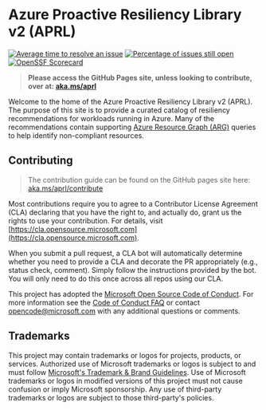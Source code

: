 # Azure Proactive Resiliency Library v2 (APRL)

[![Average time to resolve an issue](http://isitmaintained.com/badge/resolution/Azure/Azure-Proactive-Resiliency-Library-v2.svg)](http://isitmaintained.com/project/Azure/Azure-Proactive-Resiliency-Library-v2 "Average time to resolve an issue")
[![Percentage of issues still open](http://isitmaintained.com/badge/open/Azure/Azure-Proactive-Resiliency-Library-v2.svg)](http://isitmaintained.com/project/Azure/Azure-Proactive-Resiliency-Library-v2 "Percentage of issues still open")
[![OpenSSF Scorecard](https://api.scorecard.dev/projects/github.com/Azure/Azure-Proactive-Resiliency-Library-v2/badge)](https://scorecard.dev/viewer/?uri=github.com/Azure/Azure-Proactive-Resiliency-Library-v2)

> **Please access the GitHub Pages site, unless looking to contribute, over at: [aka.ms/aprl](https://aka.ms/aprl)**

Welcome to the home of the Azure Proactive Resiliency Library v2 (APRL). The purpose of this site is to provide a curated catalog of resiliency recommendations for workloads running in Azure. Many of the recommendations contain supporting [Azure Resource Graph (ARG)](https://learn.microsoft.com/azure/governance/resource-graph/overview) queries to help identify non-compliant resources.

## Contributing

> The contribution guide can be found on the GitHub pages site here: [aka.ms/aprl/contribute](https://aka.ms/aprl/contribute)

Most contributions require you to agree to a Contributor License Agreement (CLA) declaring that you have the right to, and actually do, grant us the rights to use your contribution. For details, visit [https://cla.opensource.microsoft.com](https://cla.opensource.microsoft.com).

When you submit a pull request, a CLA bot will automatically determine whether you need to provide a CLA and decorate the PR appropriately (e.g., status check, comment). Simply follow the instructions provided by the bot. You will only need to do this once across all repos using our CLA.

This project has adopted the [Microsoft Open Source Code of Conduct](https://opensource.microsoft.com/codeofconduct/). For more information see the [Code of Conduct FAQ](https://opensource.microsoft.com/codeofconduct/faq/) or contact [opencode@microsoft.com](mailto:opencode@microsoft.com) with any additional questions or comments.

## Trademarks

This project may contain trademarks or logos for projects, products, or services. Authorized use of Microsoft trademarks or logos is subject to and must follow [Microsoft's Trademark & Brand Guidelines](https://www.microsoft.com/legal/intellectualproperty/trademarks/usage/general). Use of Microsoft trademarks or logos in modified versions of this project must not cause confusion or imply Microsoft sponsorship. Any use of third-party trademarks or logos are subject to those third-party's policies.
